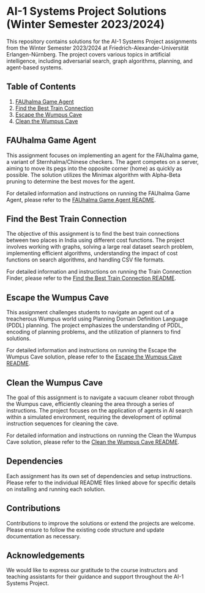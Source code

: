 # AI-1 Systems Project Solutions (Winter Semester 2023/2024)

This repository contains solutions for the AI-1 Systems Project assignments from the Winter Semester 2023/2024 at Friedrich-Alexander-Universität Erlangen-Nürnberg. The project covers various topics in artificial intelligence, including adversarial search, graph algorithms, planning, and agent-based systems.

## Table of Contents

1. [FAUhalma Game Agent](#fauhalma-game-agent)
2. [Find the Best Train Connection](#find-the-best-train-connection)
3. [Escape the Wumpus Cave](#escape-the-wumpus-cave)
4. [Clean the Wumpus Cave](#clean-the-wumpus-cave)

## FAUhalma Game Agent

This assignment focuses on implementing an agent for the FAUhalma game, a variant of Sternhalma/Chinese checkers. The agent competes on a server, aiming to move its pegs into the opposite corner (home) as quickly as possible. The solution utilizes the Minimax algorithm with Alpha-Beta pruning to determine the best moves for the agent.

For detailed information and instructions on running the FAUhalma Game Agent, please refer to the [FAUhalma Game Agent README](FAUhalma/README.md).

## Find the Best Train Connection

The objective of this assignment is to find the best train connections between two places in India using different cost functions. The project involves working with graphs, solving a large real dataset search problem, implementing efficient algorithms, understanding the impact of cost functions on search algorithms, and handling CSV file formats.

For detailed information and instructions on running the Train Connection Finder, please refer to the [Find the Best Train Connection README](TrainConnection/README.md).

## Escape the Wumpus Cave

This assignment challenges students to navigate an agent out of a treacherous Wumpus world using Planning Domain Definition Language (PDDL) planning. The project emphasizes the understanding of PDDL, encoding of planning problems, and the utilization of planners to find solutions.

For detailed information and instructions on running the Escape the Wumpus Cave solution, please refer to the [Escape the Wumpus Cave README](EscapeWumpusCave/README.md).

## Clean the Wumpus Cave

The goal of this assignment is to navigate a vacuum cleaner robot through the Wumpus cave, efficiently cleaning the area through a series of instructions. The project focuses on the application of agents in AI search within a simulated environment, requiring the development of optimal instruction sequences for cleaning the cave.

For detailed information and instructions on running the Clean the Wumpus Cave solution, please refer to the [Clean the Wumpus Cave README](CleanWumpusCave/README.md).

## Dependencies

Each assignment has its own set of dependencies and setup instructions. Please refer to the individual README files linked above for specific details on installing and running each solution.

## Contributions

Contributions to improve the solutions or extend the projects are welcome. Please ensure to follow the existing code structure and update documentation as necessary.

## Acknowledgements

We would like to express our gratitude to the course instructors and teaching assistants for their guidance and support throughout the AI-1 Systems Project.
